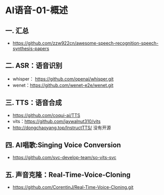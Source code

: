 # AI语音-01-概述

## 一. 汇总
- https://github.com/zzw922cn/awesome-speech-recognition-speech-synthesis-papers

## 二. ASR：语音识别
- whisper： https://github.com/openai/whisper.git
- wenet：https://github.com/wenet-e2e/wenet.git

## 三. TTS：语音合成
- https://github.com/coqui-ai/TTS
- vits：https://github.com/jaywalnut310/vits
- http://dongchaoyang.top/InstructTTS/ 没有开源

## 四. AI唱歌:Singing Voice Conversion
- https://github.com/svc-develop-team/so-vits-svc

## 五. 声音克隆：Real-Time-Voice-Cloning
- https://github.com/CorentinJ/Real-Time-Voice-Cloning.git